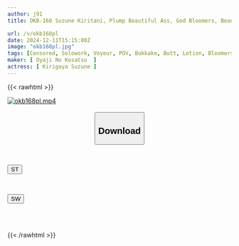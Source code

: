 ```yaml
---
author: j91
title: OKB-168 Suzune Kiritani, Plump Beautiful Ass, God Bloomers, Beautiful Girls And Chubby Girls In Tight Bloomers And Gym Clothes, With Super Close-up Shots Of Their Panties And Sweaty Crotches So Close You Can See The Pores! Plus, Assjobs, Peeing In Clothes, Bloomer Bukkake, And More, This Is A Fully Clothed Fetish AV For Bloomer Lovers.

url: /v/okb168pl
date: 2024-12-11T15:15:00Z
image: "okb168pl.jpg"
tags: [Censored, Solowork, Voyeur, POV, Bukkake, Butt, Lotion, Bloomers, Close Up	]
maker: [ Oyaji No Kosatsu  ]
actress: [ Kirigaya Suzune ]
---
```



{{< rawhtml >}}

<div class="video" data-videoid="BOrR70rd9MSmbR">
    <a href="javascript:;">
        <img src="/v/okb168pl/okb168pl.jpg" width="WIDTH" height="HEIGHT" alt="okb168pl.mp4" loading="lazy">
    </a>
</div>

<script type="text/javascript" src="https://j91.asia/asset/on-demand-st.js"></script>

<br>
  <link rel="stylesheet" href="https://j91.asia/asset/bs5.css">
  
  <center>
  <button class="btn btn-primary" type="button" data-bs-toggle="collapse" data-bs-target=".multi-collapse" aria-expanded="false" aria-controls="multiCollapseExample1 multiCollapseExample2"><h2>Download</h2></button></center>
</p>
<div class="row">
  <div class="col">
    <div class="collapse multi-collapse" id="multiCollapseExample1">
      <div class="card card-body">
	      	      <br>
<div class="buttons">  
<p><a href="/v/okb168pl/st.html" target="_blank"><button class="btn-hover color-3"><i class="fa fa-download"></i> ST</button></a></p></div>
    </div>
  </div>
</div>
  <div class="col">
    <div class="collapse multi-collapse" id="multiCollapseExample2">
      <div class="card card-body">
	      <br>
<div class="buttons">
<p><a href="/v/okb168pl/sw.html" target="_blank"><button class="btn-hover color-2"><i class="fa fa-download"></i> SW</button></a></p></div>
<br><br>
      </div>
    </div>
  </div>
</div>

{{< /rawhtml >}}